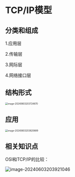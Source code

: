 # TCP/IP模型

## 分类和组成

1.应用层

2.传输层

3.网际层

4.网络接口层

## 结构形式

<img src="../TyporaImage/image-20240603203724670.png" alt="image-20240603203724670" style="zoom: 50%;" />

## 应用

<img src="../TyporaImage/image-20240603203820689.png" alt="image-20240603203820689" style="zoom:50%;" />

## 相关知识点

OSI和TCP/IP的比较：

![image-20240603203921046](../TyporaImage/image-20240603203921046.png)